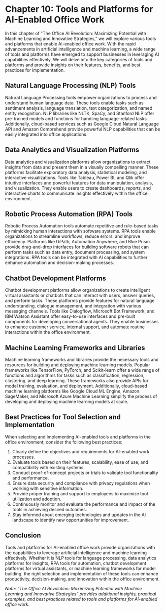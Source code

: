 Chapter 10: Tools and Platforms for AI-Enabled Office Work
==========================================================

In this chapter of "The Office AI Revolution: Maximizing Potential with Machine Learning and Innovative Strategies," we will explore various tools and platforms that enable AI-enabled office work. With the rapid advancements in artificial intelligence and machine learning, a wide range of tools and platforms have emerged to support businesses in leveraging AI capabilities effectively. We will delve into the key categories of tools and platforms and provide insights on their features, benefits, and best practices for implementation.

Natural Language Processing (NLP) Tools
---------------------------------------

Natural Language Processing tools empower organizations to process and understand human language data. These tools enable tasks such as sentiment analysis, language translation, text categorization, and named entity recognition. NLP libraries like NLTK, SpaCy, and Stanford NLP offer pre-trained models and functions for handling language-related tasks. Additionally, cloud-based services such as Google Cloud Natural Language API and Amazon Comprehend provide powerful NLP capabilities that can be easily integrated into office applications.

Data Analytics and Visualization Platforms
------------------------------------------

Data analytics and visualization platforms allow organizations to extract insights from data and present them in a visually compelling manner. These platforms facilitate exploratory data analysis, statistical modeling, and interactive visualizations. Tools like Tableau, Power BI, and Qlik offer intuitive interfaces and powerful features for data manipulation, analysis, and visualization. They enable users to create dashboards, reports, and interactive charts to communicate insights effectively within the office environment.

Robotic Process Automation (RPA) Tools
--------------------------------------

Robotic Process Automation tools automate repetitive and rule-based tasks by mimicking human interactions with software systems. RPA tools enable organizations to streamline workflows, reduce errors, and improve efficiency. Platforms like UiPath, Automation Anywhere, and Blue Prism provide drag-and-drop interfaces for building software robots that can perform tasks such as data entry, document processing, and system integrations. RPA tools can be integrated with AI capabilities to further enhance automation and decision-making processes.

Chatbot Development Platforms
-----------------------------

Chatbot development platforms allow organizations to create intelligent virtual assistants or chatbots that can interact with users, answer queries, and perform tasks. These platforms provide features for natural language understanding, dialogue management, and integration with various messaging channels. Tools like Dialogflow, Microsoft Bot Framework, and IBM Watson Assistant offer easy-to-use interfaces and pre-built components for developing conversational agents. They enable businesses to enhance customer service, internal support, and automate routine interactions within the office environment.

Machine Learning Frameworks and Libraries
-----------------------------------------

Machine learning frameworks and libraries provide the necessary tools and resources for building and deploying machine learning models. Popular frameworks like TensorFlow, PyTorch, and Scikit-learn offer a wide range of functions and algorithms for tasks such as classification, regression, clustering, and deep learning. These frameworks also provide APIs for model training, evaluation, and deployment. Additionally, cloud-based machine learning platforms like Google Cloud ML Engine, Amazon SageMaker, and Microsoft Azure Machine Learning simplify the process of developing and deploying machine learning models at scale.

Best Practices for Tool Selection and Implementation
----------------------------------------------------

When selecting and implementing AI-enabled tools and platforms in the office environment, consider the following best practices:

1. Clearly define the objectives and requirements for AI-enabled work processes.
2. Evaluate tools based on their features, scalability, ease of use, and compatibility with existing systems.
3. Conduct proof-of-concept projects or trials to validate tool functionality and performance.
4. Ensure data security and compliance with privacy regulations when working with sensitive information.
5. Provide proper training and support to employees to maximize tool utilization and adoption.
6. Continuously monitor and evaluate the performance and impact of the tools in achieving desired outcomes.
7. Stay informed about emerging technologies and updates in the AI landscape to identify new opportunities for improvement.

Conclusion
----------

Tools and platforms for AI-enabled office work provide organizations with the capabilities to leverage artificial intelligence and machine learning effectively. Whether it is NLP tools for language processing, data analytics platforms for insights, RPA tools for automation, chatbot development platforms for virtual assistants, or machine learning frameworks for model building, the right selection and implementation of these tools can enhance productivity, decision-making, and innovation within the office environment.

*Note: "The Office AI Revolution: Maximizing Potential with Machine Learning and Innovative Strategies" provides additional insights, practical examples, and best practices related to tools and platforms for AI-enabled office work.*
